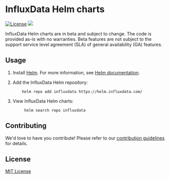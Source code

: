 # InfluxData Helm charts

[![License](https://img.shields.io/badge/license-MIT-green.svg)](./LICENSE)
[![](https://github.com/influxdata/helm-charts/workflows/helm-charts%2Frelease/badge.svg?branch=master)](https://github.com/influxdata/helm-charts/actions)

InfluxData Helm charts are in beta and subject to change. The code is provided as-is with no warranties. Beta features are not subject to the support service level agreement (SLA) of general availability (GA) features.

## Usage

1. Install [Helm](https://helm.sh). For more information, see [Helm documentation](https://helm.sh/docs/).

2. Add the InfluxData Helm repository:

   ```console
       helm repo add influxdata https://helm.influxdata.com/
    ```

3. View InfluxData Helm charts:

   ```console
        helm search repo influxdata
   ```

## Contributing

We'd love to have you contribute! Please refer to our [contribution guidelines](CONTRIBUTING.md) for details.

## License

[MIT License](./LICENSE)
